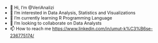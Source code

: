 - 👋 Hi, I’m @VeriAnalizi
- 👀 I’m interested in Data Analysis, Statistics and Visualizations
- 🌱 I’m currently learning R Programming Language
- 💞️ I’m looking to collaborate on Data Analysts
- 📫 How to reach me https://www.linkedin.com/in/umut-k%C3%B6se-236775174/

<!---
VeriAnalizi/VeriAnalizi is a ✨ special ✨ repository because its `README.md` (this file) appears on your GitHub profile.
You can click the Preview link to take a look at your changes.
--->
